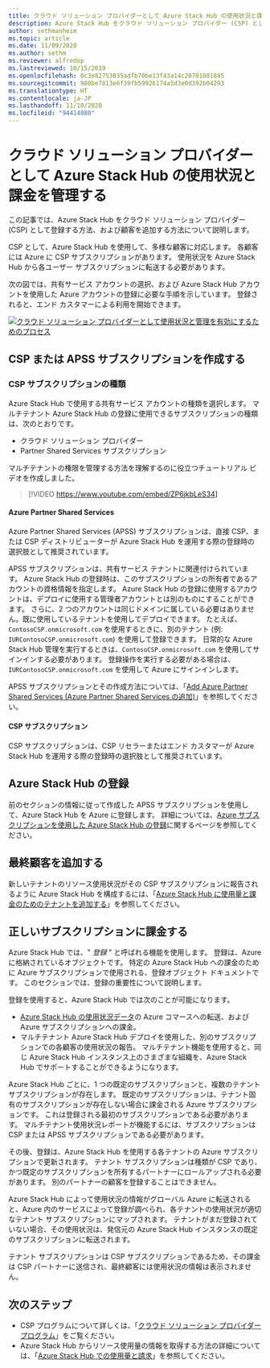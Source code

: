 ```yaml
---
title: クラウド ソリューション プロバイダーとして Azure Stack Hub の使用状況と課金を管理する
description: Azure Stack Hub をクラウド ソリューション プロバイダー (CSP) として登録し、課金に向けて顧客を追加する方法を説明します。
author: sethmanheim
ms.topic: article
ms.date: 11/09/2020
ms.author: sethm
ms.reviewer: alfredop
ms.lastreviewed: 10/15/2019
ms.openlocfilehash: 0c3e82753835adfb70be13f43a14c20701881885
ms.sourcegitcommit: 980be7813e6f39fb59926174a5d3e0d392b04293
ms.translationtype: HT
ms.contentlocale: ja-JP
ms.lasthandoff: 11/10/2020
ms.locfileid: "94414080"
---
```

# <a name="manage-usage-and-billing-for-azure-stack-hub-as-a-cloud-solution-provider"></a>クラウド ソリューション プロバイダーとして Azure Stack Hub の使用状況と課金を管理する

この記事では、Azure Stack Hub をクラウド ソリューション プロバイダー (CSP) として登録する方法、および顧客を追加する方法について説明します。

CSP として、Azure Stack Hub を使用して、多様な顧客に対応します。 各顧客には Azure に CSP サブスクリプションがあります。 使用状況を Azure Stack Hub から各ユーザー サブスクリプションに転送する必要があります。

次の図では、共有サービス アカウントの選択、および Azure Stack Hub アカウントを使用した Azure アカウントの登録に必要な手順を示しています。 登録されると、エンド カスタマーによる利用を開始できます。

[![クラウド ソリューション プロバイダーとして使用状況と管理を有効にするためのプロセス](media/azure-stack-add-manage-billing-as-a-csp/process-add-useage-as-a-csp.svg "クラウド ソリューション プロバイダーとして使用状況と管理を有効にするためのプロセス")](media/azure-stack-add-manage-billing-as-a-csp/process-add-useage-as-a-csp.svg)

## <a name="create-a-csp-or-apss-subscription"></a>CSP または APSS サブスクリプションを作成する

### <a name="csp-subscription-types"></a>CSP サブスクリプションの種類

Azure Stack Hub で使用する共有サービス アカウントの種類を選択します。 マルチテナント Azure Stack Hub の登録に使用できるサブスクリプションの種類は、次のとおりです。

- クラウド ソリューション プロバイダー
- Partner Shared Services サブスクリプション

マルチテナントの権限を管理する方法を理解するのに役立つチュートリアル ビデオを作成しました。

> [!VIDEO https://www.youtube.com/embed/ZP6jkbLeS34]

#### <a name="azure-partner-shared-services"></a>Azure Partner Shared Services

Azure Partner Shared Services (APSS) サブスクリプションは、直接 CSP、または CSP ディストリビューターが Azure Stack Hub を運用する際の登録時の選択肢として推奨されています。

APSS サブスクリプションは、共有サービス テナントに関連付けられています。 Azure Stack Hub の登録時は、このサブスクリプションの所有者であるアカウントの資格情報を指定します。 Azure Stack Hub の登録に使用するアカウントは、デプロイに使用する管理者アカウントとは別のものにすることができます。 さらに、2 つのアカウントは同じドメインに属している必要はありません。既に使用しているテナントを使用してデプロイできます。 たとえば、`ContosoCSP.onmicrosoft.com` を使用するときに、別のテナント (例: `IURContosoCSP.onmicrosoft.com`) を使用して登録できます。 日常的な Azure Stack Hub 管理を実行するときは、`ContosoCSP.onmicrosoft.com` を使用してサインインする必要があります。 登録操作を実行する必要がある場合は、`IURContosoCSP.onmicrosoft.com` を使用して Azure にサインインします。

APSS サブスクリプションとその作成方法については、「[Add Azure Partner Shared Services (Azure Partner Shared Services の追加)](/partner-center/shared-services)」を参照してください。

#### <a name="csp-subscriptions"></a>CSP サブスクリプション

CSP サブスクリプションは、CSP リセラーまたはエンド カスタマーが Azure Stack Hub を運用する際の登録時の選択肢として推奨されています。

## <a name="register-azure-stack-hub"></a>Azure Stack Hub の登録

前のセクションの情報に従って作成した APSS サブスクリプションを使用して、Azure Stack Hub を Azure に登録します。 詳細については、[Azure サブスクリプションを使用した Azure Stack Hub の登録](azure-stack-registration.md)に関するページを参照してください。

## <a name="add-end-customer"></a>最終顧客を追加する

新しいテナントのリソース使用状況がその CSP サブスクリプションに報告されるように Azure Stack Hub を構成するには、「[Azure Stack Hub に使用量と課金のためのテナントを追加する](azure-stack-csp-howto-register-tenants.md)」を参照してください。

## <a name="charge-the-right-subscriptions"></a>正しいサブスクリプションに課金する

Azure Stack Hub では、" *登録* " と呼ばれる機能を使用します。 登録は、Azure に格納されているオブジェクトです。 特定の Azure Stack Hub への課金のために Azure サブスクリプションで使用される、登録オブジェクト ドキュメントです。 このセクションでは、登録の重要性について説明します。

登録を使用すると、Azure Stack Hub では次のことが可能になります。

- [Azure Stack Hub の使用状況データ](azure-stack-billing-and-chargeback.md)の Azure コマースへの転送、および Azure サブスクリプションへの課金。
- マルチテナント Azure Stack Hub デプロイを使用した、別のサブスクリプションでの各顧客の使用状況の報告。 マルチテナント機能を使用すると、同じ Azure Stack Hub インスタンス上のさまざまな組織を、Azure Stack Hub でサポートすることができるようになります。

Azure Stack Hub ごとに、1 つの既定のサブスクリプションと、複数のテナント サブスクリプションが存在します。 既定のサブスクリプションは、テナント固有のサブスクリプションが存在しない場合に課金される Azure サブスクリプションです。 これは登録される最初のサブスクリプションである必要があります。 マルチテナント使用状況レポートが機能するには、サブスクリプションは CSP または APSS サブスクリプションである必要があります。

その後、登録は、Azure Stack Hub を使用する各テナントの Azure サブスクリプションで更新されます。 テナント サブスクリプションは種類が CSP であり、かつ既定のサブスクリプションを所有するパートナーにロールアップされる必要があります。 別のパートナーの顧客を登録することはできません。

Azure Stack Hub によって使用状況の情報がグローバル Azure に転送されると、Azure 内のサービスによって登録が調べられ、各テナントの使用状況が適切なテナント サブスクリプションにマップされます。 テナントがまだ登録されていない場合、その使用状況は、発信元の Azure Stack Hub インスタンスの既定のサブスクリプションに転送されます。

テナント サブスクリプションは CSP サブスクリプションであるため、その課金は CSP パートナーに送信され、最終顧客には使用状況の情報は表示されません。

## <a name="next-steps"></a>次のステップ

- CSP プログラムについて詳しくは、「[クラウド ソリューション プロバイダー プログラム](https://partner.microsoft.com/solutions/microsoft-cloud-solutions)」をご覧ください。
- Azure Stack Hub からリソース使用量の情報を取得する方法の詳細については、「[Azure Stack Hub での使用量と請求](azure-stack-billing-and-chargeback.md)」を参照してください。
